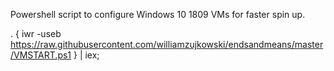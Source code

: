 Powershell script to configure Windows 10 1809 VMs for faster spin up.

. { iwr -useb https://raw.githubusercontent.com/williamzujkowski/endsandmeans/master/VMSTART.ps1 } | iex;
